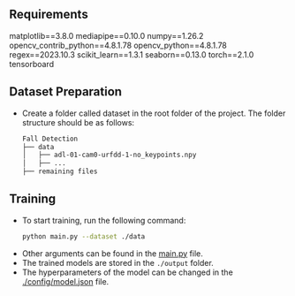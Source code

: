 ## Requirements
matplotlib==3.8.0
mediapipe==0.10.0
numpy==1.26.2
opencv_contrib_python==4.8.1.78
opencv_python==4.8.1.78
regex==2023.10.3
scikit_learn==1.3.1
seaborn==0.13.0
torch==2.1.0
tensorboard


## Dataset Preparation
 - Create a folder called dataset in the root folder of the project. The folder structure should be as follows:
    ```bash
    Fall Detection
    ├── data
    │   ├── adl-01-cam0-urfdd-1-no_keypoints.npy
    │   ├── ...
    ├── remaining files
    ```

## Training
- To start training, run the following command:
    ```bash
    python main.py --dataset ./data
    ```
- Other arguments can be found in the [main.py](./main.py) file.
- The trained models are stored in the `./output` folder.
- The hyperparameters of the model can be changed in the [./config/model.json](./config/model.json) file.